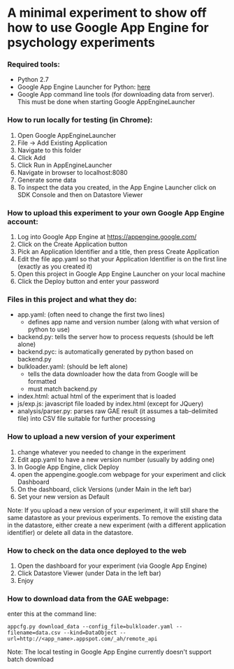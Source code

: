 A minimal experiment to show off how to use Google App Engine for psychology experiments
==================

### Required tools:

- Python 2.7
- Google App Engine Launcher for Python: [here](https://developers.google.com/appengine/downloads#Google_App_Engine_SDK_for_Python)
- Google App command line tools (for downloading data from server). This must be done when starting Google AppEngineLauncher

### How to run locally for testing (in Chrome):

1. Open Google AppEngineLauncher
2. File -> Add Existing Application
3. Navigate to this folder
4. Click Add
5. Click Run in AppEngineLauncher
6. Navigate in browser to localhost:8080
7. Generate some data
7. To inspect the data you created, in the App Engine Launcher click on SDK Console and then on Datastore Viewer

### How to upload this experiment to your own Google App Engine account:

1. Log into Google App Engine at https://appengine.google.com/
2. Click on the Create Application button
3. Pick an Application Identifier and a title, then press Create Application
4. Edit the file app.yaml so that your Application Identifier is on the first line (exactly as you created it)
5. Open this project in Google App Engine Launcher on your local machine
6. Click the Deploy button and enter your password

### Files in this project and what they do:

- app.yaml: (often need to change the first two lines)
  - defines app name and version number (along with what version of python to use)
- backend.py: tells the server how to process requests (should be left alone)
- backend.pyc: is automatically generated by python based on backend.py
- bulkloader.yaml: (should be left alone)
  - tells the data downloader how the data from Google will be formatted
  - must match backend.py
- index.html: actual html of the experiment that is loaded
- js/exp.js: javascript file loaded by index.html (except for JQuery)
- analysis/parser.py: parses raw GAE result (it assumes a tab-delimited file) into CSV file suitable for further processing

### How to upload a new version of your experiment

1. change whatever you needed to change in the experiment
2. Edit app.yaml to have a new version number (usually by adding one)
3. In Google App Engine, click Deploy
4. open the appengine.google.com webpage for your experiment and click Dashboard
5. On the dashboard, click Versions (under Main in the left bar)
6. Set your new version as Default

Note: If you upload a new version of your experiment, it will still share the same datastore as your previous experiments. To remove the existing data in the datastore, either create a new experiment (with a different application identifier) or delete all data in the datastore.



### How to check on the data once deployed to the web

1. Open the dashboard for your experiment (via Google App Engine)
2. Click Datastore Viewer (under Data in the left bar)
3. Enjoy

### How to download data from the GAE webpage:

enter this at the command line:

```
appcfg.py download_data --config_file=bulkloader.yaml --filename=data.csv --kind=DataObject --url=http://<app_name>.appspot.com/_ah/remote_api
```

Note: The local testing in Google App Engine currently doesn't support batch download

